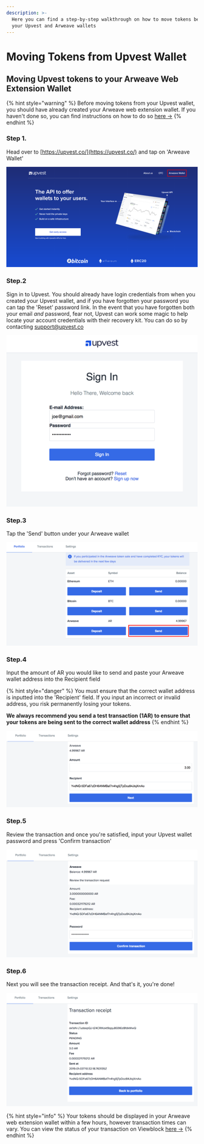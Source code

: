 ```yaml
---
description: >-
  Here you can find a step-by-step walkthrough on how to move tokens between
  your Upvest and Arweave wallets
---
```


# Moving Tokens from Upvest Wallet

## Moving Upvest tokens to your Arweave Web Extension Wallet

{% hint style="warning" %}
Before moving tokens from your Upvest wallet, you should have already created your Arweave web extension wallet. If you haven't done so, you can find instructions on how to do so [here -&gt;](arweave-web-extension-wallet.md) 
{% endhint %}

### Step 1. 

Head over to [https://upvest.co/](https://upvest.co/) and tap on 'Arweave Wallet' 

![](../.gitbook/assets/1%20%282%29.png)



### Step.2

Sign in to Upvest. You should already have login credentials from when you created your Upvest wallet, and if you have forgotten your password you can tap the 'Reset' password link. In the event that you have forgotten both your email _and_ password,  fear not, Upvest can work some magic to help locate your account credentials with their recovery kit. You can do so by contacting support@upvest.co

![](../.gitbook/assets/2.png)

### Step.3

Tap the 'Send' button under your Arweave wallet

![](../.gitbook/assets/3%20%281%29.png)

### Step.4

Input the amount of AR you would like to send and paste your Arweave wallet address into the Recipient field 

{% hint style="danger" %}
You must ensure that the correct wallet address is inputted into the 'Recipient' field. If you input an incorrect or invalid address, you risk permanently losing your tokens. 

**We always recommend you send a test transaction \(1AR\) to ensure that your tokens are being sent to the correct wallet address**
{% endhint %}

![](../.gitbook/assets/4.png)

### Step.5

Review the transaction and once you're satisfied, input your Upvest wallet password and press 'Confirm transaction'

![](../.gitbook/assets/5.png)

### Step.6 

Next you will see the transaction receipt. And that's it, you're done! 

![](../.gitbook/assets/6.png)

{% hint style="info" %}
Your tokens should be displayed in your Arweave web extension wallet within a few hours, however transaction times can vary. You can view the status of your transaction on Viewblock [here -&gt;](https://viewblock.io/arweave) 
{% endhint %}

